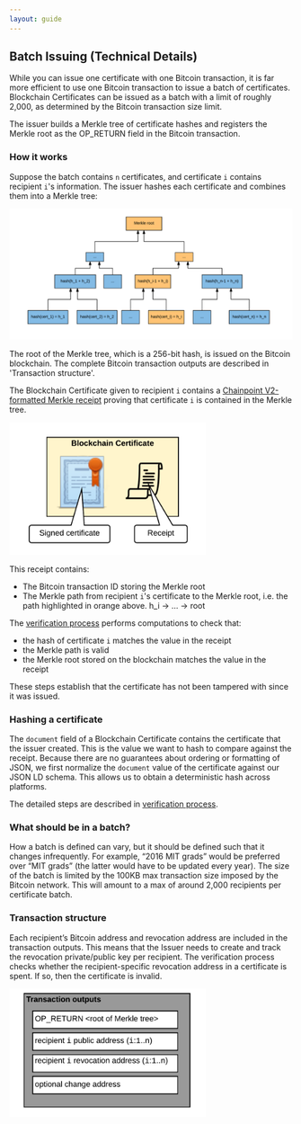```yaml
---
layout: guide
---
```


## Batch Issuing (Technical Details)

While you can issue one certificate with one Bitcoin transaction, it is far more efficient to use one Bitcoin transaction to issue a batch of certificates. Blockchain Certificates can be issued as a batch with a limit of roughly 2,000, as determined by the Bitcoin transaction size limit.

The issuer builds a Merkle tree of certificate hashes and registers the Merkle root as the OP_RETURN field in the Bitcoin transaction. 

### How it works

Suppose the batch contains `n` certificates, and certificate `i` contains recipient `i`'s information. The issuer hashes each certificate and combines them into a Merkle tree:

![](/assets/img/pictures/merkle.png)

The root of the Merkle tree, which is a 256-bit hash, is issued on the Bitcoin blockchain. The complete Bitcoin transaction outputs are described in 'Transaction structure'.

The Blockchain Certificate given to recipient `i` contains a [Chainpoint V2-formatted Merkle receipt](https://github.com/chainpoint/whitepaper/raw/master/chainpoint_white_paper.pdf) proving that certificate `i` is contained in the Merkle tree. 

<img src="/assets/img/pictures/blockchain_certificate_components.png" width="350">

This receipt contains:

- The Bitcoin transaction ID storing the Merkle root
- The Merkle path from recipient `i`'s certificate to the Merkle root, i.e. the path highlighted in orange above. h_i -> … -> root

The [verification process](verification-process.html) performs computations to check that:

- the hash of certificate `i` matches the value in the receipt
- the Merkle path is valid
- the Merkle root stored on the blockchain matches the value in the receipt

These steps establish that the certificate has not been tampered with since it was issued.

### Hashing a certificate

The `document` field of a Blockchain Certificate contains the certificate that the issuer created. This is the value we want to hash to compare against the receipt. Because there are no guarantees about ordering or formatting of JSON, we first normalize the `document` value of the certificate against our JSON LD schema. This allows us to obtain a deterministic hash across platforms.

The detailed steps are described in [verification process](verification-process.html).


### What should be in a batch?

How a batch is defined can vary, but it should be defined such that it changes infrequently. For example, “2016 MIT grads” would be preferred over “MIT grads” (the latter would have to be updated every year). The size of the batch is limited by the 100KB max transaction size imposed by the Bitcoin network. This will amount to a max of around 2,000 recipients per certificate batch.

### Transaction structure

Each recipient’s Bitcoin address and revocation address are included in the transaction outputs. This means that the Issuer needs to create and track the revocation private/public key per recipient. The verification process checks whether the recipient-specific revocation address in a certificate is spent. If so, then the certificate is invalid.

<img src="/assets/img/pictures/tx_out.png" width="350">


